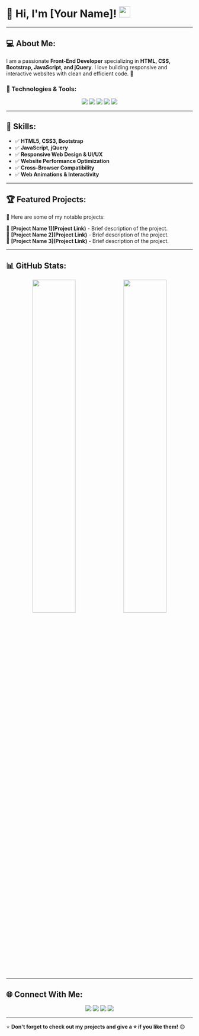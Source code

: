 # 👋 Hi, I'm [Your Name]! <img src="https://media.giphy.com/media/hvRJCLFzcasrR4ia7z/giphy.gif" width="30px">

---

## 💻 About Me:
I am a passionate **Front-End Developer** specializing in **HTML, CSS, Bootstrap, JavaScript, and jQuery**. I love building responsive and interactive websites with clean and efficient code. 🚀

### 🌟 Technologies & Tools:
<p align="center">
  <img src="https://img.shields.io/badge/HTML5-E34F26?style=for-the-badge&logo=html5&logoColor=white">
  <img src="https://img.shields.io/badge/CSS3-1572B6?style=for-the-badge&logo=css3&logoColor=white">
  <img src="https://img.shields.io/badge/Bootstrap-563D7C?style=for-the-badge&logo=bootstrap&logoColor=white">
  <img src="https://img.shields.io/badge/JavaScript-F7DF1E?style=for-the-badge&logo=javascript&logoColor=black">
  <img src="https://img.shields.io/badge/jQuery-0769AD?style=for-the-badge&logo=jquery&logoColor=white">
</p>

---

## 🚀 Skills:
- ✅ **HTML5, CSS3, Bootstrap**
- ✅ **JavaScript, jQuery**
- ✅ **Responsive Web Design & UI/UX**
- ✅ **Website Performance Optimization**
- ✅ **Cross-Browser Compatibility**
- ✅ **Web Animations & Interactivity**

---

## 🏆 Featured Projects:
📌 Here are some of my notable projects:

🔹 **[Project Name 1](Project Link)** - Brief description of the project. <br>
🔹 **[Project Name 2](Project Link)** - Brief description of the project. <br>
🔹 **[Project Name 3](Project Link)** - Brief description of the project. <br>

---

## 📊 GitHub Stats:
<p align="center">
  <img src="https://github-readme-stats.vercel.app/api?username=YourUsername&show_icons=true&theme=radical" width="48%"> 
  <img src="https://github-readme-streak-stats.herokuapp.com/?user=YourUsername&theme=radical" width="48%">
</p>

---

## 🌐 Connect With Me:
<p align="center">
  <a href="Your Portfolio Link"><img src="https://img.shields.io/badge/Portfolio-%2312100E.svg?&style=for-the-badge&logo=vercel&logoColor=white"></a>
  <a href="mailto:your-email@example.com"><img src="https://img.shields.io/badge/Email-D14836?style=for-the-badge&logo=gmail&logoColor=white"></a>
  <a href="Your LinkedIn Profile Link"><img src="https://img.shields.io/badge/LinkedIn-0077B5?style=for-the-badge&logo=linkedin&logoColor=white"></a>
  <a href="Your Twitter Profile Link"><img src="https://img.shields.io/badge/Twitter-1DA1F2?style=for-the-badge&logo=twitter&logoColor=white"></a>
</p>

---

⭐ **Don't forget to check out my projects and give a ⭐ if you like them!** 😊
